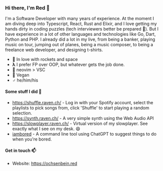 ### Hi there, I'm Red 👋

I'm a Software Developer with many years of experience. At the moment I am diving deep into Typescript, React, Rust and Elixir, and I love getting my hands dirty in coding puzzles (tech interviewers better be prepared 🤣). But I have experience in a lot of other languages and technologies like Go, Dart, Python and PHP. I already did a lot in my live, from being a banker, playing music on tour, jumping out of planes, being a music composer, to being a freelance web developer, and designing t-shirts.

- 🚀 In love with rockets and space  
- **λ** I prefer FP over OOP, but whatever gets the job done.
- 📓 neovim &gt; VSC
- 🌱 Vegan
- **♂** he/him/his

#### Some stuff I did 🔭

- https://shuffle.raven.ch/ - Log in with your Spotify account, select the playlists to pick songs from, click 'Shuffle' to start playing a random selection.
- https://synth.raven.ch/ - A very simple synth using the Web Audio API
- https://slowplayer.raven.ch/ - Virtual version of my slowplayer. See exactly what I see on my desk. 😄
- [iambored](https://www.npmjs.com/package/@redochsenbein/iambored) - A command line tool using ChatGPT to suggest things to do when you're bored.

#### Get in touch 📫

- Website: https://ochsenbein.red

<!--

- HackerRank profile: https://www.hackerrank.com/redochsenbein
- Exercism profile: https://exercism.org/profiles/syeo66

----

[![Red's Codewars rank](https://www.codewars.com/users/syeo66/badges/small)](https://www.codewars.com/users/syeo66)

----



![Red's GitHub stats](https://github-readme-stats.vercel.app/api?username=syeo66&count_private=true&theme=radical&show_icons=true&title_color=0891b2&text_color=ffffff&icon_color=0891b2&bg_color=1c1917&hide_border=true)

![Red's Streak](https://github-readme-streak-stats.herokuapp.com/?user=syeo66&stroke=ffffff&background=1c1917&ring=0891b2&fire=0891b2&currStreakNum=ffffff&currStreakLabel=0891b2&sideNums=ffffff&sideLabels=ffffff&dates=ffffff&hide_border=true)

![Red's Top Langs](https://github-readme-stats.vercel.app/api/top-langs/?username=syeo66&hide=c&theme=radical&layout=compact&langs_count=6&title_color=0891b2&text_color=ffffff&icon_color=0891b2&bg_color=1c1917&hide_border=true)


**syeo66/syeo66** is a ✨ _special_ ✨ repository because its `README.md` (this file) appears on your GitHub profile.

Here are some ideas to get you started:

- 🔭 I’m currently working on ...
- 🌱 I’m currently learning ...
- 👯 I’m looking to collaborate on ...
- 🤔 I’m looking for help with ...
- 💬 Ask me about ...
- 📫 How to reach me: ...
- 😄 Pronouns: ...
- ⚡ Fun fact: ...
-->
